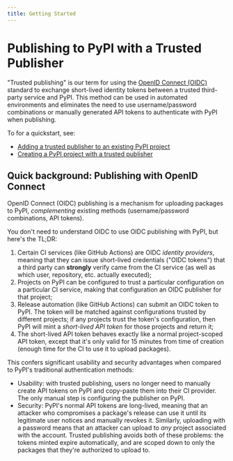 ```yaml
---
title: Getting Started
---
```


# Publishing to PyPI with a Trusted Publisher

"Trusted publishing" is our term for using the [OpenID Connect
(OIDC)](https://openid.net/connect/) standard to exchange short-lived identity
tokens between a trusted third-party service and PyPI. This method can be used
in automated environments and eliminates the need to use username/password
combinations or manually generated API tokens to authenticate with PyPI when
publishing.

To for a quickstart, see:

* [Adding a trusted publisher to an existing PyPI project](adding-a-publisher.md)
* [Creating a PyPI project with a trusted publisher](creating-a-project-through-oidc.md)

## Quick background: Publishing with OpenID Connect

OpenID Connect (OIDC) publishing is a mechanism for uploading packages to PyPI, *complementing*
existing methods (username/password combinations, API tokens).

You don't need to understand OIDC to use OIDC publishing with PyPI, but here's
the TL;DR:

1. Certain CI services (like GitHub Actions) are OIDC *identity providers*, meaning that
   they can issue short-lived credentials ("OIDC tokens") that a third party
   can **strongly** verify came from the CI service (as well as which user,
   repository, etc. actually executed);
1. Projects on PyPI can be configured to trust a particular configuration on
   a particular CI service, making that configuration an OIDC publisher
   for that project;
1. Release automation (like GitHub Actions) can submit an OIDC token
   to PyPI. The token will be matched against configurations trusted by
   different projects; if any projects trust the token's configuration,
   then PyPI will mint a *short-lived API token* for those projects and
   return it;
1. The short-lived API token behaves exactly like a normal project-scoped API
   token, except that it's only valid for 15 minutes from time of creation
   (enough time for the CI to use it to upload packages).

This confers significant usability and security advantages when compared
to PyPI's traditional authentication methods:

* Usability: with trusted publishing, users no longer need to manually create
  API tokens on PyPI and copy-paste them into their CI provider. The only
  manual step is configuring the publisher on PyPI.
* Security: PyPI's normal API tokens are long-lived, meaning that an attacker
  who compromises a package's release can use it until its legitimate user
  notices and manually revokes it. Similarly, uploading with a password means
  that an attacker can upload to *any* project associated with the account.
  Trusted publishing avoids both of these problems: the tokens minted expire
  automatically, and are scoped down to only the packages that they're
  authorized to upload to.
